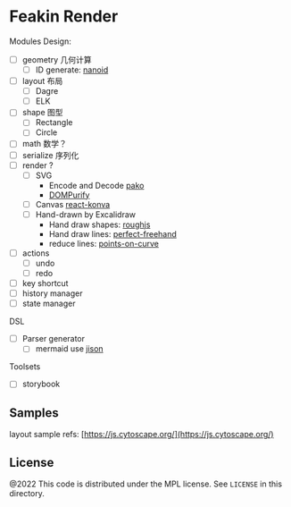 # Feakin Render

Modules Design:

- [ ] geometry 几何计算
  - [ ] ID generate: [nanoid](https://github.com/ai/nanoid)
- [ ] layout 布局
  - [ ] Dagre
  - [ ] ELK
- [ ] shape 图型
  - [ ] Rectangle
  - [ ] Circle
- [ ] math 数学？
- [ ] serialize 序列化
- [ ] render ?
  - [ ] SVG
    - Encode and Decode [pako](https://github.com/nodeca/pako)
    - [DOMPurify](https://github.com/cure53/DOMPurify)
  - [ ] Canvas [react-konva](https://github.com/konvajs/react-konva)
  - [ ] Hand-drawn by Excalidraw
    - Hand draw shapes: [roughjs](https://github.com/rough-stuff/rough)
    - Hand draw lines: [perfect-freehand](https://github.com/steveruizok/perfect-freehand)
    - reduce lines: [points-on-curve](https://github.com/pshihn/bezier-points)
- [ ] actions
  - [ ] undo
  - [ ] redo
- [ ] key shortcut
- [ ] history manager
- [ ] state manager

DSL

- [ ] Parser generator
  - [ ] mermaid use [jison](https://github.com/zaach/jison)

Toolsets

- [ ] storybook

## Samples

layout sample refs: [https://js.cytoscape.org/](https://js.cytoscape.org/)

## License

@2022 This code is distributed under the MPL license. See `LICENSE` in this directory.
